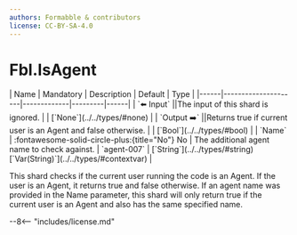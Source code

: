 ```yaml
---
authors: Formabble & contributors
license: CC-BY-SA-4.0
---
```



# Fbl.IsAgent

<div class="sh-parameters" markdown="1">
| Name | Mandatory | Description | Default | Type |
|------|---------------------|-------------|---------|------|
| `⬅️ Input` ||The input of this shard is ignored. | | [`None`](../../types/#none) |
| `Output ➡️` ||Returns true if current user is an Agent and false otherwise. | | [`Bool`](../../types/#bool) |
| `Name` | :fontawesome-solid-circle-plus:{title="No"} No  | The additional agent name to check against. | `agent-007` | [`String`](../../types/#string)[`Var(String)`](../../types/#contextvar) |

</div>

This shard checks if the current user running the code is an Agent. If the user is an Agent, it returns true and false otherwise. If an agent name was provided in the Name parameter, this shard will only return true if the current user is an Agent and also has the same specified name.

--8<-- "includes/license.md"

